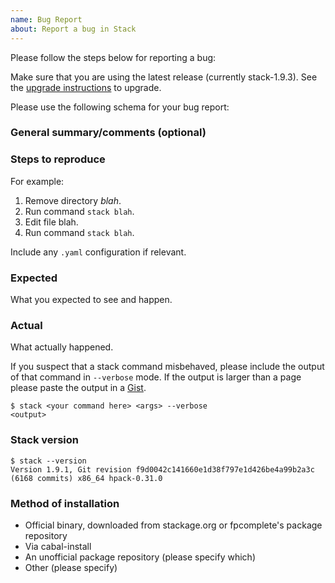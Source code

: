 ```yaml
---
name: Bug Report
about: Report a bug in Stack
---
```


Please follow the steps below for reporting a bug:

Make sure that you are using the latest release (currently stack-1.9.3).
See the [upgrade instructions](http://docs.haskellstack.org/en/stable/install_and_upgrade/#upgrade) to upgrade.

Please use the following schema for your bug report:

### General summary/comments (optional)

### Steps to reproduce

For example:

1. Remove directory *blah*.
2. Run command `stack blah`.
3. Edit file blah.
4. Run command `stack blah`.

Include any `.yaml` configuration if relevant.

### Expected

What you expected to see and happen.

### Actual

What actually happened.

If you suspect that a stack command misbehaved, please include the output of that command in `--verbose` mode.
If the output is larger than a page please paste the output in a [Gist](https://gist.github.com/).

```
$ stack <your command here> <args> --verbose
<output>
```

### Stack version

```
$ stack --version
Version 1.9.1, Git revision f9d0042c141660e1d38f797e1d426be4a99b2a3c (6168 commits) x86_64 hpack-0.31.0
```

### Method of installation

* Official binary, downloaded from stackage.org or fpcomplete's package repository
* Via cabal-install
* An unofficial package repository (please specify which)
* Other (please specify)

